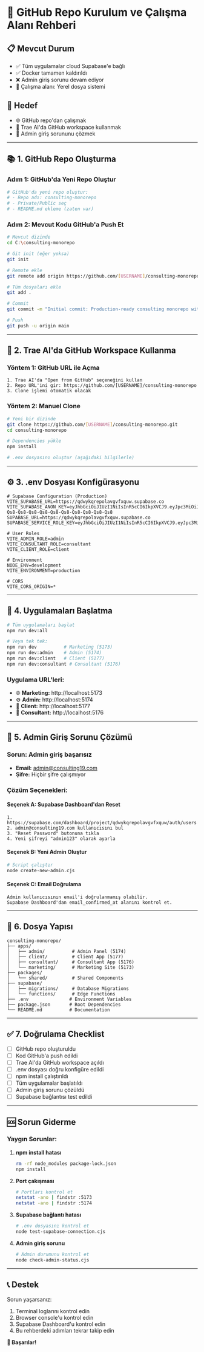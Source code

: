 # 🚀 GitHub Repo Kurulum ve Çalışma Alanı Rehberi

## 📋 Mevcut Durum
- ✅ Tüm uygulamalar cloud Supabase'e bağlı
- ✅ Docker tamamen kaldırıldı
- ❌ Admin giriş sorunu devam ediyor
- 📁 Çalışma alanı: Yerel dosya sistemi

## 🎯 Hedef
- 🌐 GitHub repo'dan çalışmak
- 🔧 Trae AI'da GitHub workspace kullanmak
- 🔐 Admin giriş sorununu çözmek

---

## 📚 1. GitHub Repo Oluşturma

### Adım 1: GitHub'da Yeni Repo Oluştur
```bash
# GitHub'da yeni repo oluştur:
# - Repo adı: consulting-monorepo
# - Private/Public seç
# - README.md ekleme (zaten var)
```

### Adım 2: Mevcut Kodu GitHub'a Push Et
```bash
# Mevcut dizinde
cd C:\consulting-monorepo

# Git init (eğer yoksa)
git init

# Remote ekle
git remote add origin https://github.com/[USERNAME]/consulting-monorepo.git

# Tüm dosyaları ekle
git add .

# Commit
git commit -m "Initial commit: Production-ready consulting monorepo with cloud Supabase"

# Push
git push -u origin main
```

---

## 🔄 2. Trae AI'da GitHub Workspace Kullanma

### Yöntem 1: GitHub URL ile Açma
```
1. Trae AI'da "Open from GitHub" seçeneğini kullan
2. Repo URL'ini gir: https://github.com/[USERNAME]/consulting-monorepo
3. Clone işlemi otomatik olacak
```

### Yöntem 2: Manuel Clone
```bash
# Yeni bir dizinde
git clone https://github.com/[USERNAME]/consulting-monorepo.git
cd consulting-monorepo

# Dependencies yükle
npm install

# .env dosyasını oluştur (aşağıdaki bilgilerle)
```

---

## ⚙️ 3. .env Dosyası Konfigürasyonu

```env
# Supabase Configuration (Production)
VITE_SUPABASE_URL=https://qdwykqrepolavgvfxquw.supabase.co
VITE_SUPABASE_ANON_KEY=eyJhbGciOiJIUzI1NiIsInR5cCI6IkpXVCJ9.eyJpc3MiOiJzdXBhYmFzZSIsInJlZiI6InFkd3lrcXJlcG9sYXZndmZ4cXV3Iiwicm9sZSI6ImFub24iLCJpYXQiOjE3MzgwNzI4NjQsImV4cCI6MjA1MzY0ODg2NH0.Qs8-Qs8-Qs8-Qs8-Qs8-Qs8-Qs8-Qs8-Qs8-Qs8-Qs8
SUPABASE_URL=https://qdwykqrepolavgvfxquw.supabase.co
SUPABASE_SERVICE_ROLE_KEY=eyJhbGciOiJIUzI1NiIsInR5cCI6IkpXVCJ9.eyJpc3MiOiJzdXBhYmFzZSIsInJlZiI6InFkd3lrcXJlcG9sYXZndmZ4cXV3Iiwicm9sZSI6InNlcnZpY2Vfcm9sZSIsImlhdCI6MTczODA3Mjg2NCwiZXhwIjoyMDUzNjQ4ODY0fQ.SERVICE_ROLE_KEY

# User Roles
VITE_ADMIN_ROLE=admin
VITE_CONSULTANT_ROLE=consultant
VITE_CLIENT_ROLE=client

# Environment
NODE_ENV=development
VITE_ENVIRONMENT=production

# CORS
VITE_CORS_ORIGIN=*
```

---

## 🚀 4. Uygulamaları Başlatma

```bash
# Tüm uygulamaları başlat
npm run dev:all

# Veya tek tek:
npm run dev          # Marketing (5173)
npm run dev:admin    # Admin (5174)
npm run dev:client   # Client (5177)
npm run dev:consultant # Consultant (5176)
```

### Uygulama URL'leri:
- 🌐 **Marketing:** http://localhost:5173
- ⚙️ **Admin:** http://localhost:5174
- 👥 **Client:** http://localhost:5177
- 💼 **Consultant:** http://localhost:5176

---

## 🔐 5. Admin Giriş Sorunu Çözümü

### Sorun: Admin giriş başarısız
- **Email:** admin@consulting19.com
- **Şifre:** Hiçbir şifre çalışmıyor

### Çözüm Seçenekleri:

#### Seçenek A: Supabase Dashboard'dan Reset
```
1. https://supabase.com/dashboard/project/qdwykqrepolavgvfxquw/auth/users
2. admin@consulting19.com kullanıcısını bul
3. "Reset Password" butonuna tıkla
4. Yeni şifreyi "admin123" olarak ayarla
```

#### Seçenek B: Yeni Admin Oluştur
```bash
# Script çalıştır
node create-new-admin.cjs
```

#### Seçenek C: Email Doğrulama
```
Admin kullanıcısının email'i doğrulanmamış olabilir.
Supabase Dashboard'dan email_confirmed_at alanını kontrol et.
```

---

## 📁 6. Dosya Yapısı

```
consulting-monorepo/
├── apps/
│   ├── admin/          # Admin Panel (5174)
│   ├── client/         # Client App (5177)
│   ├── consultant/     # Consultant App (5176)
│   └── marketing/      # Marketing Site (5173)
├── packages/
│   └── shared/         # Shared Components
├── supabase/
│   ├── migrations/     # Database Migrations
│   └── functions/      # Edge Functions
├── .env               # Environment Variables
├── package.json       # Root Dependencies
└── README.md          # Documentation
```

---

## ✅ 7. Doğrulama Checklist

- [ ] GitHub repo oluşturuldu
- [ ] Kod GitHub'a push edildi
- [ ] Trae AI'da GitHub workspace açıldı
- [ ] .env dosyası doğru konfigüre edildi
- [ ] npm install çalıştırıldı
- [ ] Tüm uygulamalar başlatıldı
- [ ] Admin giriş sorunu çözüldü
- [ ] Supabase bağlantısı test edildi

---

## 🆘 Sorun Giderme

### Yaygın Sorunlar:

1. **npm install hatası**
   ```bash
   rm -rf node_modules package-lock.json
   npm install
   ```

2. **Port çakışması**
   ```bash
   # Portları kontrol et
   netstat -ano | findstr :5173
   netstat -ano | findstr :5174
   ```

3. **Supabase bağlantı hatası**
   ```bash
   # .env dosyasını kontrol et
   node test-supabase-connection.cjs
   ```

4. **Admin giriş sorunu**
   ```bash
   # Admin durumunu kontrol et
   node check-admin-status.cjs
   ```

---

## 📞 Destek

Sorun yaşarsanız:
1. Terminal loglarını kontrol edin
2. Browser console'u kontrol edin
3. Supabase Dashboard'u kontrol edin
4. Bu rehberdeki adımları tekrar takip edin

**🎉 Başarılar!**